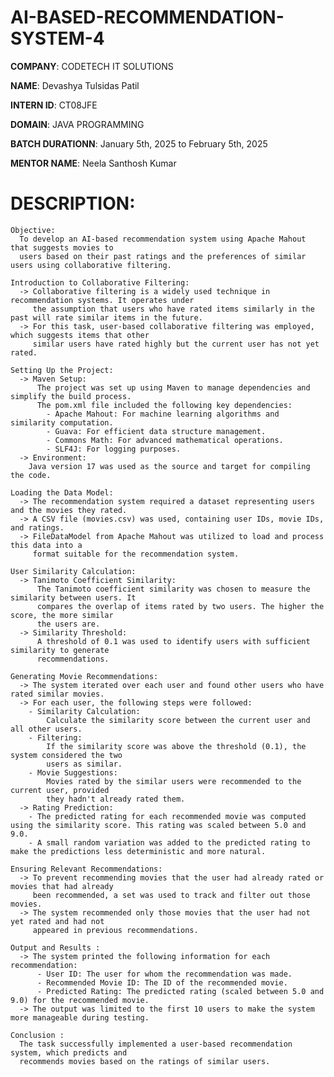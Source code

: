 # AI-BASED-RECOMMENDATION-SYSTEM-4

**COMPANY**: CODETECH IT SOLUTIONS

**NAME**: Devashya Tulsidas Patil

**INTERN ID**: CT08JFE

**DOMAIN**: JAVA PROGRAMMING

**BATCH DURATIONN**: January 5th, 2025 to February 5th, 2025

**MENTOR NAME**: Neela Santhosh Kumar

# DESCRIPTION: 

    Objective:
      To develop an AI-based recommendation system using Apache Mahout that suggests movies to 
      users based on their past ratings and the preferences of similar users using collaborative filtering.
    
    Introduction to Collaborative Filtering:
      -> Collaborative filtering is a widely used technique in recommendation systems. It operates under 
         the assumption that users who have rated items similarly in the past will rate similar items in the future.
      -> For this task, user-based collaborative filtering was employed, which suggests items that other
         similar users have rated highly but the current user has not yet rated.
    
    Setting Up the Project:
      -> Maven Setup:
          The project was set up using Maven to manage dependencies and simplify the build process.
          The pom.xml file included the following key dependencies:
            - Apache Mahout: For machine learning algorithms and similarity computation.
            - Guava: For efficient data structure management.
            - Commons Math: For advanced mathematical operations.
            - SLF4J: For logging purposes.
      -> Environment:
        Java version 17 was used as the source and target for compiling the code.
    
    Loading the Data Model:
      -> The recommendation system required a dataset representing users and the movies they rated.
      -> A CSV file (movies.csv) was used, containing user IDs, movie IDs, and ratings.
      -> FileDataModel from Apache Mahout was utilized to load and process this data into a
         format suitable for the recommendation system.
    
    User Similarity Calculation:
      -> Tanimoto Coefficient Similarity:
          The Tanimoto coefficient similarity was chosen to measure the similarity between users. It 
          compares the overlap of items rated by two users. The higher the score, the more similar
          the users are.
      -> Similarity Threshold:
          A threshold of 0.1 was used to identify users with sufficient similarity to generate
          recommendations.
    
    Generating Movie Recommendations:
      -> The system iterated over each user and found other users who have rated similar movies.
      -> For each user, the following steps were followed:
        - Similarity Calculation:
            Calculate the similarity score between the current user and all other users.
        - Filtering:
            If the similarity score was above the threshold (0.1), the system considered the two
            users as similar.
        - Movie Suggestions:
            Movies rated by the similar users were recommended to the current user, provided
            they hadn't already rated them.
      -> Rating Prediction:
        - The predicted rating for each recommended movie was computed using the similarity score. This rating was scaled between 5.0 and 9.0.
        - A small random variation was added to the predicted rating to make the predictions less deterministic and more natural.
    
    Ensuring Relevant Recommendations:
      -> To prevent recommending movies that the user had already rated or movies that had already
         been recommended, a set was used to track and filter out those movies.  
      -> The system recommended only those movies that the user had not yet rated and had not
         appeared in previous recommendations.
    
    Output and Results :
      -> The system printed the following information for each recommendation:
          - User ID: The user for whom the recommendation was made.
          - Recommended Movie ID: The ID of the recommended movie.
          - Predicted Rating: The predicted rating (scaled between 5.0 and 9.0) for the recommended movie.
      -> The output was limited to the first 10 users to make the system more manageable during testing.
    
    Conclusion :
      The task successfully implemented a user-based recommendation system, which predicts and
      recommends movies based on the ratings of similar users.
    
    
    

